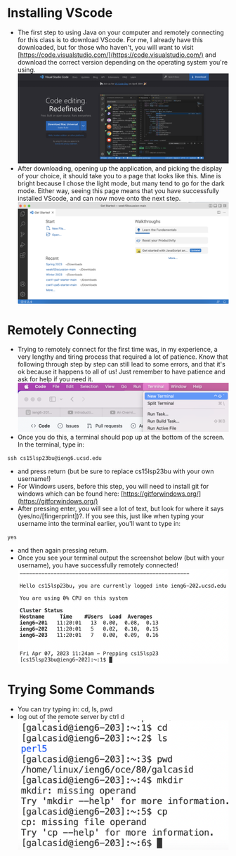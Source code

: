# Installing VScode
* The first step to using Java on your computer and remotely connecting for this class is to download VScode. For me, I already have this downloaded, but for those who haven't, you will want to visit [https://code.visualstudio.com/](https://code.visualstudio.com/) and download the correct version depending on the operating system you're using.
![Image](vscodehome.png)
* After downloading, opening up the application, and picking the display of your choice, it should take you to a page that looks like this. Mine is bright because I chose the light mode, but many tend to go for the dark mode. Either way, seeing this page means that you have successfully installed VScode, and can now move onto the next step. 
![Image](vscodescreenshot.png)

# Remotely Connecting
* Trying to remotely connect for the first time was, in my experience, a very lengthy and tiring process that required a lot of patience. Know that following through step by step can still lead to some errors, and that it's ok because it happens to all of us! Just remember to have patience and ask for help if you need it. 
![Image](newTerminal.png)
* Once you do this, a terminal should pop up at the bottom of the screen. In the terminal, type in:
```
ssh cs15lsp23bu@ieng6.ucsd.edu
```
* and press return (but be sure to replace cs15lsp23bu with your own username!)
* For Windows users, before this step, you will need to install git for windows which can be found here: [https://gitforwindows.org/](https://gitforwindows.org/) 
* After pressing enter, you will see a lot of text, but look for where it says (yes/no/[fingerprint])?. If you see this, just like when typing your username into the terminal earlier, you'll want to type in:
```
yes
```
* and then again pressing return.
* Once you see your terminal output the screenshot below (but with your username), you have successfully remotely connected!
![Image](remotelyconnecting.png)

# Trying Some Commands
* You can try typing in: cd, ls, pwd
* log out of the remote server by ctrl d
![Image](testingcommands.png)
